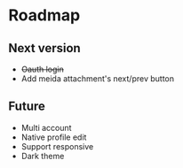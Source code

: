 # Roadmap

## Next version
- ~~Oauth login~~
- Add meida attachment's next/prev button

## Future
- Multi account
- Native profile edit
- Support responsive
- Dark theme
